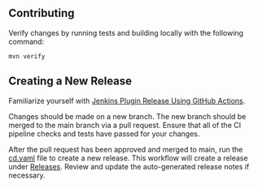 ## Contributing

Verify changes by running tests and building locally with the following command:

```
mvn verify
```

## Creating a New Release

Familiarize yourself with [Jenkins Plugin Release Using GitHub Actions](https://www.jenkins.io/doc/developer/publishing/releasing-cd/).

Changes should be made on a new branch. The new branch should be merged to the main branch via a pull request. Ensure that all of the CI pipeline checks and tests have passed for your changes.

After the pull request has been approved and merged to main, run the [cd.yaml](https://github.com/jenkinsci/matlab-plugin/actions/workflows/cd.yaml) file to create a new release. This workflow will create a release under [Releases](https://github.com/jenkinsci/matlab-plugin/releases). Review and update the auto-generated release notes if necessary.
